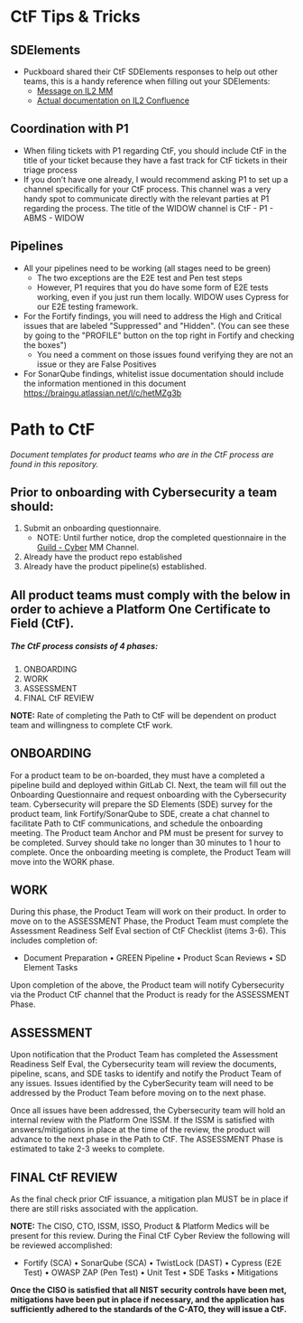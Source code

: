 # CtF Tips & Tricks

## SDElements

- Puckboard shared their CtF SDElements responses to help out other teams, this is a handy reference when filling out your SDElements:
  - [Message on IL2 MM](https://chat.il2.dso.mil/platform-one/pl/71f99bks97gjfy6iejtriu3fhe)
  - [Actual documentation on IL2 Confluence](https://confluence.il2.dso.mil/display/TRON/SD+Elements+Reference)

## Coordination with P1

- When filing tickets with P1 regarding CtF, you should include CtF in the title of your ticket because they have a fast track for CtF tickets in their triage process
- If you don’t have one already, I would recommend asking P1 to set up a channel specifically for your CtF process. This channel was a very handy spot to communicate directly with the relevant parties at P1 regarding the process. The title of the WIDOW channel is CtF - P1 - ABMS - WIDOW

## Pipelines

- All your pipelines need to be working (all stages need to be green)
  - The two exceptions are the E2E test and Pen test steps
  - However, P1 requires that you do have some form of E2E tests working, even if you just run them locally. WIDOW uses Cypress for our E2E testing framework.
- For the Fortify findings, you will need to address the High and Critical issues that are labeled "Suppressed" and "Hidden". (You can see these by going to the "PROFILE" button on the top right in Fortify and checking the boxes")
  - You need a comment on those issues found verifying they are not an issue or they are False Positives
- For SonarQube findings, whitelist issue documentation should include the information mentioned in this document <https://braingu.atlassian.net/l/c/hetMZg3b>

# Path to CtF

_Document templates for product teams who are in the CtF process are found in this repository._

## Prior to onboarding with Cybersecurity a team should:

1.  Submit an onboarding questionnaire.
    - NOTE: Until further notice, drop the completed questionnaire in the
      [Guild - Cyber](https://chat.il2.dsop.io/platform-one/channels/team---cyber)
      MM Channel.
2.  Already have the product repo established
3.  Already have the product pipeline(s) established.

## All product teams must comply with the below in order to achieve a Platform One Certificate to Field (CtF).

##### **The CtF process consists of 4 phases:**

1.  ONBOARDING
2.  WORK
3.  ASSESSMENT
4.  FINAL CtF REVIEW

**NOTE:** Rate of completing the Path to CtF will be dependent on product team and willingness to complete CtF work.

## ONBOARDING

For a product team to be on-boarded, they must have a completed a pipeline build and deployed within GitLab CI. Next, the team will fill out the Onboarding Questionnaire and request onboarding with the Cybersecurity team. Cybersecurity will prepare the SD Elements (SDE) survey for the product team, link Fortify/SonarQube to SDE, create a chat channel to facilitate Path to CtF communications, and schedule the onboarding meeting. The Product team Anchor and PM must be present for survey to be completed. Survey should take no longer than 30 minutes to 1 hour to complete. Once the onboarding meeting is complete, the Product Team will move into the WORK phase.

## WORK

During this phase, the Product Team will work on their product. In order to move on to the ASSESSMENT Phase, the Product Team must complete the Assessment Readiness Self Eval section of CtF Checklist (items 3-6). This includes completion of:

- Document Preparation • GREEN Pipeline • Product Scan Reviews • SD Element Tasks

Upon completion of the above, the Product team will notify Cybersecurity via the Product CtF channel that the Product is ready for the ASSESSMENT Phase.

## ASSESSMENT

Upon notification that the Product Team has completed the Assessment Readiness Self Eval, the Cybersecurity team will review the documents, pipeline, scans, and SDE tasks to identify and notify the Product Team of any issues. Issues identified by the CyberSecurity team will need to be addressed by the Product Team before moving on to the next phase.

Once all issues have been addressed, the Cybersecurity team will hold an internal review with the Platform One ISSM. If the ISSM is satisfied with answers/mitigations in place at the time of the review, the product will advance to the next phase in the Path to CtF. The ASSESSMENT Phase is estimated to take 2-3 weeks to complete.

## FINAL CtF REVIEW

As the final check prior CtF issuance, a mitigation plan MUST be in place if there are still risks associated with the application.

**NOTE:** The CISO, CTO, ISSM, ISSO, Product & Platform Medics will be present for this review. During the Final CtF Cyber Review the following will be reviewed accomplished:

- Fortify (SCA) • SonarQube (SCA) • TwistLock (DAST) • Cypress (E2E
  Test) • OWASP ZAP (Pen Test) • Unit Test • SDE Tasks • Mitigations

**Once the CISO is satisfied that all NIST security controls have been met, mitigations have been put in place if necessary, and the application has sufficiently adhered to the standards of the C-ATO, they will issue a CtF.**

